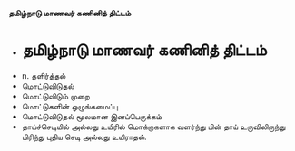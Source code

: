 **தமிழ்நாடு மாணவர் கணினித் திட்டம்**
- # தமிழ்நாடு மாணவர் கணினித் திட்டம்
- n. தளிர்த்தல்
- மொட்டுவிடுதல்
- மொட்டுவிடும் முறை
- மொட்டுகளின் ஓழுங்கமைப்பு
- மொட்டுவிடுதல் மூலமான இனப்பெருக்கம்
- தாய்ச்செடியில் அல்லது உயிரில் மொக்குகளாக வளர்ந்து பின் தாய் உருவிலிருந்து பிரிந்து புதிய செடி அல்லது உயிராதல்.

